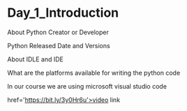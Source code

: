 # Day_1_Introduction

About Python Creator or Developer<br>

Python Released Date and Versions<br>

About IDLE and IDE<br>

What are the platforms available for writing the python code<br>

In our course we are using microsoft visual studio code<br>

<a> href='https://bit.ly/3y0Hr6u'>video link<a/>
